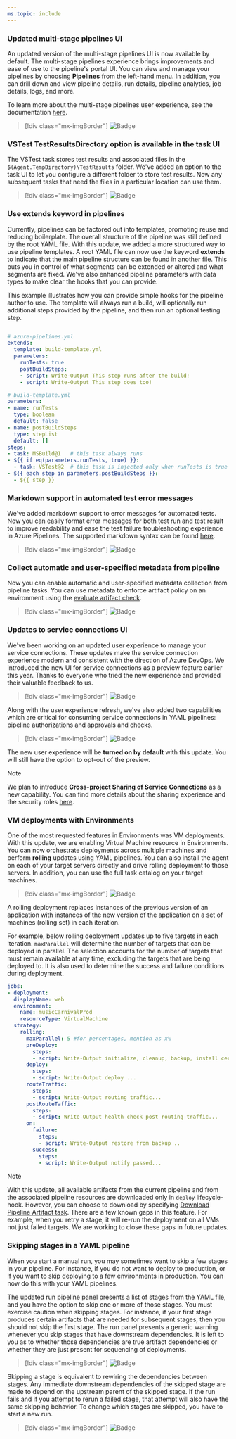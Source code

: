 ```yaml
---
ms.topic: include
---
```


### Updated multi-stage pipelines UI

An updated version of the multi-stage pipelines UI is now available by default. The multi-stage pipelines experience brings improvements and ease of use to the pipeline's portal UI. You can view and manage your pipelines by choosing **Pipelines** from the left-hand menu. In addition, you can drill down and view pipeline details, run details, pipeline analytics, job details, logs, and more.

To learn more about the multi-stage pipelines user experience, see the documentation [here](https://docs.microsoft.com/azure/devops/pipelines/get-started/multi-stage-pipelines-experience?view=azure-devops).

> [!div class="mx-imgBorder"]
> ![Badge](../../media/162_01.png)

### VSTest TestResultsDirectory option is available in the task UI

The VSTest task stores test results and associated files in the `$(Agent.TempDirectory)\TestResults` folder. We've added an option to the task UI to let you configure a different folder to store test results. Now any subsequent tasks that need the files in a particular location can use them.

> [!div class="mx-imgBorder"]
> ![Badge](../../media/162_02.png)

### Use extends keyword in pipelines

Currently, pipelines can be factored out into templates, promoting reuse and reducing boilerplate. The overall structure of the pipeline was still defined by the root YAML file. With this update, we added a more structured way to use pipeline templates. A root YAML file can now use the keyword **extends** to indicate that the main pipeline structure can be found in another file. This puts you in control of what segments can be extended or altered and what segments are fixed. We've also enhanced pipeline parameters with data types to make clear the hooks that you can provide.

This example illustrates how you can provide simple hooks for the pipeline author to use. The template will always run a build, will optionally run additional steps provided by the pipeline, and then run an optional testing step.

```yaml

# azure-pipelines.yml
extends:
  template: build-template.yml
  parameters:
    runTests: true
    postBuildSteps:
    - script: Write-Output This step runs after the build!
    - script: Write-Output This step does too!

# build-template.yml
parameters:
- name: runTests
  type: boolean
  default: false
- name: postBuildSteps
  type: stepList
  default: []
steps:
- task: MSBuild@1   # this task always runs
- ${{ if eq(parameters.runTests, true) }}:
  - task: VSTest@2  # this task is injected only when runTests is true
- ${{ each step in parameters.postBuildSteps }}:
  - ${{ step }}
```

### Markdown support in automated test error messages

We've added markdown support to error messages for automated tests. Now you can easily format error messages for both test run and test result to improve readability and ease the test failure troubleshooting experience in Azure Pipelines. The supported markdown syntax can be found [here](https://docs.microsoft.com/azure/devops/project/wiki/markdown-guidance?view=azure-devops).

> [!div class="mx-imgBorder"]
> ![Badge](../../media/162_03.png)

### Collect automatic and user-specified metadata from pipeline

Now you can enable automatic and user-specified metadata collection from pipeline tasks. You can use metadata to enforce artifact policy on an environment using the [evaluate artifact check](https://docs.microsoft.com/azure/devops/pipelines/process/approvals?view=azure-devops&tabs=check-pass#evaluate-artifact).

> [!div class="mx-imgBorder"]
> ![Badge](../../media/162_07.png)

### Updates to service connections UI

We've been working on an updated user experience to manage your service connections. These updates make the service connection experience modern and consistent with the direction of Azure DevOps. We introduced the new UI for service connections as a preview feature earlier this year. Thanks to everyone who tried the new experience and provided their valuable feedback to us.

> [!div class="mx-imgBorder"]
> ![Badge](../../media/162_08.png)

Along with the user experience refresh, we've also added two capabilities which are critical for consuming service connections in YAML pipelines: pipeline authorizations and approvals and checks.

> [!div class="mx-imgBorder"]
> ![Badge](../../media/162_09.png)

The new user experience will be **turned on by default** with this update. You will still have the option to opt-out of the preview.

> [!NOTE]
> We plan to introduce **Cross-project Sharing of Service Connections** as a new capability. You can find more details about the sharing experience and the security roles [here](https://aka.ms/ServiceConnectionSharing).

### VM deployments with Environments

One of the most requested features in Environments was VM deployments. With this update, we are enabling Virtual Machine resource in Environments. You can now orchestrate deployments across multiple machines and perform **rolling** updates using YAML pipelines. You can also install the agent on each of your target servers directly and drive rolling deployment to those servers. In addition, you can use the full task catalog on your target machines.

> [!div class="mx-imgBorder"]
> ![Badge](../../media/162_10.png)

A rolling deployment replaces instances of the previous version of an application with instances of the new version of the application on a set of machines (rolling set) in each iteration. 

For example, below rolling deployment updates up to five targets in each iteration. `maxParallel` will determine the number of targets that can be deployed in parallel. The selection accounts for the number of targets that must remain available at any time, excluding the targets that are being deployed to. It is also used to determine the success and failure conditions during deployment.

```yaml
jobs:
- deployment:
  displayName: web
  environment:
    name: musicCarnivalProd
    resourceType: VirtualMachine
  strategy:                 
    rolling:
      maxParallel: 5 #for percentages, mention as x%
      preDeploy:
        steps:
        - script: Write-Output initialize, cleanup, backup, install certs...
      deploy:              
        steps:                                     
        - script: Write-Output deploy ...      
      routeTraffic:
        steps:
        - script: Write-Output routing traffic...   
      postRouteTaffic:
        steps:          
        - script: Write-Output health check post routing traffic...  
      on:
        failure:
          steps:
          - script: Write-Output restore from backup ..     
        success:
          steps:
          - script: Write-Output notify passed...
```

> [!NOTE]
> With this update, all available artifacts from the current pipeline and from the associated pipeline resources are downloaded only in `deploy` lifecycle-hook. However, you can choose to download by specifying [Download Pipeline Artifact task](https://docs.microsoft.com/azure/devops/pipelines/yaml-schema?view=azure-devops&tabs=schema#download).
> There are a few known gaps in this feature. For example, when you retry a stage, it will re-run the deployment on all VMs not just failed targets. We are working to close these gaps in future updates.

### Skipping stages in a YAML pipeline

When you start a manual run, you may sometimes want to skip a few stages in your pipeline. For instance, if you do not want to deploy to production, or if you want to skip deploying to a few environments in production. You can now do this with your YAML pipelines.

The updated run pipeline panel presents a list of stages from the YAML file, and you have the option to skip one or more of those stages. You must exercise caution when skipping stages. For instance, if your first stage produces certain artifacts that are needed for subsequent stages, then you should not skip the first stage. The run panel presents a generic warning whenever you skip stages that have downstream dependencies. It is left to you as to whether those dependencies are true artifact dependencies or whether they are just present for sequencing of deployments.

> [!div class="mx-imgBorder"]
> ![Badge](../../media/162_14.png)

Skipping a stage is equivalent to rewiring the dependencies between stages. Any immediate downstream dependencies of the skipped stage are made to depend on the upstream parent of the skipped stage. If the run fails and if you attempt to rerun a failed stage, that attempt will also have the same skipping behavior. To change which stages are skipped, you have to start a new run.

> [!div class="mx-imgBorder"]
> ![Badge](../../media/162_15.png)
